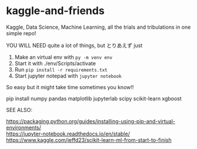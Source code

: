 # kaggle-and-friends

Kaggle, Data Science, Machine Learning, all the trials and tribulations in one simple repo!

YOU WILL NEED quite a lot of things, but とりあえず just

1) Make an virtual env with `py -m venv env`
2) Start it with ./env/Scripts/activate
3) Run `pip install -r requirements.txt`
4) Start jupyter notepad with `jupyter notebook`

So easy but it might take time sometimes you know!!

 pip install numpy pandas matplotlib jupyterlab scipy scikit-learn xgboost

SEE ALSO:

<https://packaging.python.org/guides/installing-using-pip-and-virtual-environments/>  
<https://jupyter-notebook.readthedocs.io/en/stable/>
<https://www.kaggle.com/jeffd23/scikit-learn-ml-from-start-to-finish>
